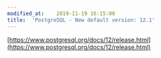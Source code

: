 ```yaml
---
modified_at:	2019-11-19 16:15:00
title:	'PostgreSQL - New default version: 12.1'
---
```


[https://www.postgresql.org/docs/12/release.html](https://www.postgresql.org/docs/12/release.html)
